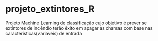 # projeto_extintores_R
Projeto Machine Learning de classificação cujo objetivo é prever se extintores de incêndio terão êxito em apagar as chamas com base nas características(variáveis) de entrada 

